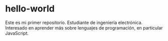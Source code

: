 # hello-world
Este es mi primer repositorio.
Estudiante de ingeniería electrónica.
Interesado en aprender más sobre lenguajes de programación, en particular JavaScript.
